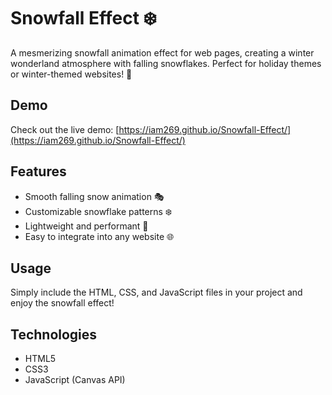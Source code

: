 # Snowfall Effect ❄️

A mesmerizing snowfall animation effect for web pages, creating a winter wonderland atmosphere with falling snowflakes. Perfect for holiday themes or winter-themed websites! 🌟

## Demo
Check out the live demo: [https://iam269.github.io/Snowfall-Effect/](https://iam269.github.io/Snowfall-Effect/)

## Features
- Smooth falling snow animation 🎭
- Customizable snowflake patterns ❄️
- Lightweight and performant 🚀
- Easy to integrate into any website 🌐

## Usage
Simply include the HTML, CSS, and JavaScript files in your project and enjoy the snowfall effect!

## Technologies
- HTML5
- CSS3
- JavaScript (Canvas API)